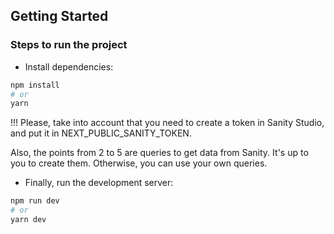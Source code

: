 ## Getting Started

### Steps to run the project

- Install dependencies:

```bash
npm install
# or
yarn
```


!!! Please, take into account that you need to create a token in Sanity Studio, and put it in NEXT_PUBLIC_SANITY_TOKEN.

Also, the points from 2 to 5 are queries to get data from Sanity. It's up to you to create them. Otherwise, you can use your own queries.

- Finally, run the development server:

```bash
npm run dev
# or
yarn dev
```